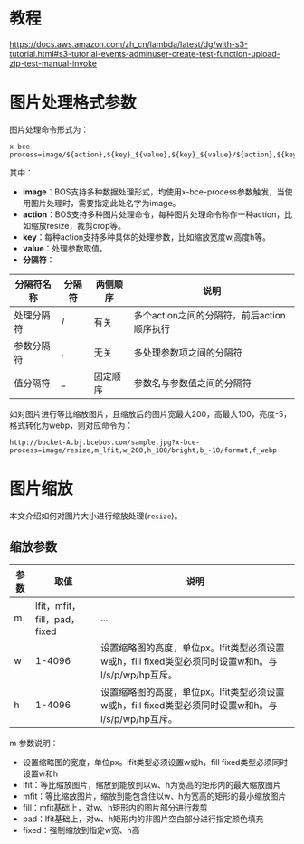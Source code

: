 # 教程

https://docs.aws.amazon.com/zh_cn/lambda/latest/dg/with-s3-tutorial.html#s3-tutorial-events-adminuser-create-test-function-upload-zip-test-manual-invoke

# 图片处理格式参数

图片处理命令形式为：

```
x-bce-process=image/${action},${key}_${value},${key}_${value}/${action},${key}_${value}
```

其中：

* **image**：BOS支持多种数据处理形式，均使用x-bce-process参数触发，当使用图片处理时，需要指定此处名字为image。
* **action**：BOS支持多种图片处理命令，每种图片处理命令称作一种action，比如缩放resize，裁剪crop等。
* **key**：每种action支持多种具体的处理参数，比如缩放宽度w,高度h等。
* **value**：处理参数取值。
* **分隔符**：

| 分隔符名称 | 分隔符 | 两侧顺序 | 说明                                       |
| ---------- | ------ | -------- | ------------------------------------------ |
| 处理分隔符 | /      | 有关     | 多个action之间的分隔符，前后action顺序执行 |
| 参数分隔符 | ,      | 无关     | 多处理参数项之间的分隔符                   |
| 值分隔符   | \_     | 固定顺序 | 参数名与参数值之间的分隔符                 |

如对图片进行等比缩放图片，且缩放后的图片宽最大200，高最大100，亮度-5，格式转化为webp，则对应命令为：

```text
http://bucket-A.bj.bcebos.com/sample.jpg?x-bce-process=image/resize,m_lfit,w_200,h_100/bright,b_-10/format,f_webp
```

# 图片缩放

本文介绍如何对图片大小进行缩放处理(`resize`)。

## 缩放参数

| **参数** | **取值**                     | **说明**                                                                                              |
| -------- | ---------------------------- | ----------------------------------------------------------------------------------------------------- |
| m        | lfit，mfit，fill，pad，fixed | ...                                                                                                   |
| w        | 1-4096                       | 设置缩略图的高度，单位px。lfit类型必须设置w或h，fill fixed类型必须同时设置w和h。与l/s/p/wp/hp互斥。 |
| h        | 1-4096                       | 设置缩略图的高度，单位px。lfit类型必须设置w或h，fill fixed类型必须同时设置w和h。与l/s/p/wp/hp互斥。 |

m 参数说明：

* 设置缩略图的宽度，单位px。lfit类型必须设置w或h，fill fixed类型必须同时设置w和h
* lfit：等比缩放图片，缩放到能放到以w、h为宽高的矩形内的最大缩放图片
* mfit：等比缩放图片，缩放到能包含住以w、h为宽高的矩形的最小缩放图片
* fill：mfit基础上，对w、h矩形内的图片部分进行裁剪
* pad：lfit基础上，对w、h矩形内的非图片空白部分进行指定颜色填充
* fixed：强制缩放到指定w宽、h高